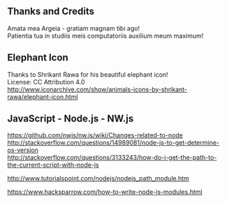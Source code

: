 Thanks and Credits
--------------------------------------------------------------------------------
Amata mea Argeia - gratiam magnam tibi ago!  
Patientia tua in studiis meis computatoriis auxilium meum maximum!  

## Elephant Icon
Thanks to Shrikant Rawa for his beautiful elephant icon!  
License: CC Attribution 4.0  
http://www.iconarchive.com/show/animals-icons-by-shrikant-rawa/elephant-icon.html  

## JavaScript - Node.js - NW.js
https://github.com/nwjs/nw.js/wiki/Changes-related-to-node  
http://stackoverflow.com/questions/14989081/node-js-to-get-determine-os-version  
http://stackoverflow.com/questions/3133243/how-do-i-get-the-path-to-the-current-script-with-node-js  

http://www.tutorialspoint.com/nodejs/nodejs_path_module.htm  

https://www.hacksparrow.com/how-to-write-node-js-modules.html  
